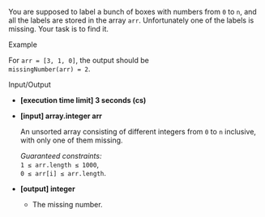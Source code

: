 
You are supposed to label a bunch of boxes with numbers from  `0`  to  `n`, and all the labels are stored in the array  `arr`. Unfortunately one of the labels is missing. Your task is to find it.

Example

For  `arr = [3, 1, 0]`, the output should be  
`missingNumber(arr) = 2`.

Input/Output

-   **[execution time limit] 3 seconds (cs)**
    
-   **[input] array.integer arr**
    
    An unsorted array consisting of different integers from  `0`  to  `n`  inclusive, with only one of them missing.
    
    _Guaranteed constraints:_  
    `1 ≤ arr.length ≤ 1000`,  
    `0 ≤ arr[i] ≤ arr.length`.
    
-   **[output] integer**
    
    -   The missing number.